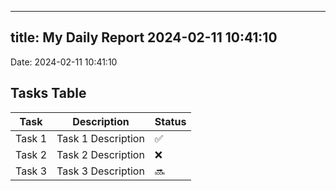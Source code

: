 
---
title: My Daily Report 2024-02-11 10:41:10
---

Date: 2024-02-11 10:41:10

## Tasks Table

| Task | Description | Status |
|------|-------------|--------|
| Task 1 | Task 1 Description | ✅ |
| Task 2 | Task 2 Description | ❌ |
| Task 3 | Task 3 Description | 🔜 |

